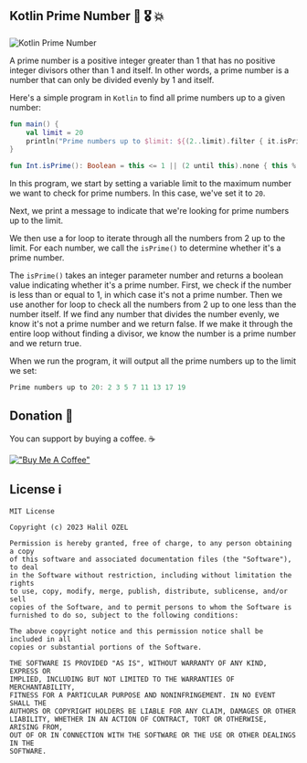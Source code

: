 ## Kotlin Prime Number 🔢 🎖️ 💥

![Kotlin Prime Number](https://www.zealousweb.com/wp-content/uploads/2020/05/Banner-2.jpg)

A prime number is a positive integer greater than 1 that has no positive integer divisors other than 1 and itself. In other words, a prime number is a number that can only be divided evenly by 1 and itself.

Here's a simple program in `Kotlin` to find all prime numbers up to a given number:

```kotlin
fun main() {
    val limit = 20
    println("Prime numbers up to $limit: ${(2..limit).filter { it.isPrime() }.joinToString(", ")}")
}

fun Int.isPrime(): Boolean = this <= 1 || (2 until this).none { this % it == 0 }
```
In this program, we start by setting a variable limit to the maximum number we want to check for prime numbers. In this case, we've set it to `20`.

Next, we print a message to indicate that we're looking for prime numbers up to the limit.

We then use a for loop to iterate through all the numbers from 2 up to the limit. For each number, we call the `isPrime()` to determine whether it's a prime number.

The `isPrime()` takes an integer parameter number and returns a boolean value indicating whether it's a prime number. First, we check if the number is less than or equal to 1, in which case it's not a prime number. Then we use another for loop to check all the numbers from 2 up to one less than the number itself. If we find any number that divides the number evenly, we know it's not a prime number and we return false. If we make it through the entire loop without finding a divisor, we know the number is a prime number and we return true.

When we run the program, it will output all the prime numbers up to the limit we set:

```kotlin
Prime numbers up to 20: 2 3 5 7 11 13 17 19
```
## Donation 💸

You can support by buying a coffee. ☕️

[!["Buy Me A Coffee"](https://www.buymeacoffee.com/assets/img/custom_images/orange_img.png)](https://www.buymeacoffee.com/halilozel1903)


## License ℹ️
```
MIT License

Copyright (c) 2023 Halil OZEL

Permission is hereby granted, free of charge, to any person obtaining a copy
of this software and associated documentation files (the "Software"), to deal
in the Software without restriction, including without limitation the rights
to use, copy, modify, merge, publish, distribute, sublicense, and/or sell
copies of the Software, and to permit persons to whom the Software is
furnished to do so, subject to the following conditions:

The above copyright notice and this permission notice shall be included in all
copies or substantial portions of the Software.

THE SOFTWARE IS PROVIDED "AS IS", WITHOUT WARRANTY OF ANY KIND, EXPRESS OR
IMPLIED, INCLUDING BUT NOT LIMITED TO THE WARRANTIES OF MERCHANTABILITY,
FITNESS FOR A PARTICULAR PURPOSE AND NONINFRINGEMENT. IN NO EVENT SHALL THE
AUTHORS OR COPYRIGHT HOLDERS BE LIABLE FOR ANY CLAIM, DAMAGES OR OTHER
LIABILITY, WHETHER IN AN ACTION OF CONTRACT, TORT OR OTHERWISE, ARISING FROM,
OUT OF OR IN CONNECTION WITH THE SOFTWARE OR THE USE OR OTHER DEALINGS IN THE
SOFTWARE.
```